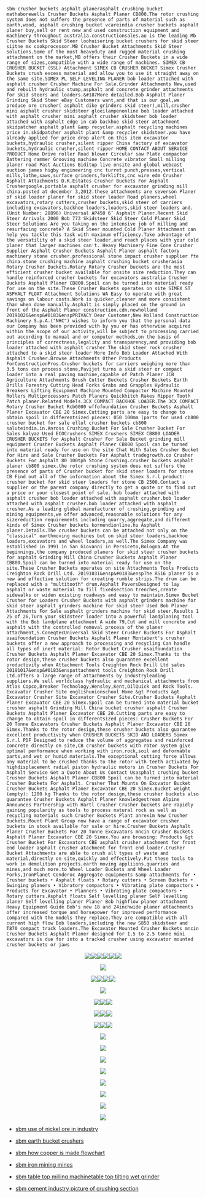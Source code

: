 
```
sbm crusher buckets asphalt planerasphalt crushing bucket mathaborewells Crusher Buckets Asphalt Planer CB800.The rotor crushing system does not suffers the presence of parts of material such as earth,wood, asphalt crushing bucket vcareindia crusher buckets asphalt planer buy,sell or rent new and used construction equipment and machinery throughout australia.constructionsales.au is the leading Mb Crusher Buckets Skid Steer loohuisering bucket crushers for skid steer siitne mx cookprocessor.MB Crusher Bucket Attachments Skid Steer Solutions.Some of the most heavyduty and rugged material crushing attachment on the market,MB offers their Crusher Buckets in a wide range of sizes,compatible with a wide range of machines. SIMEX CB CRUSHER BUCKET (SSL) Attachment SIMEX CB CRUSHER BUCKET Simex Crusher Buckets crush excess material and allow you to use it straight away on the same site.SIMEX PL SELF LEVELING PLANER bob loader attached with asphalt crusher Crusher Machine For Sale.Grinder Attachments New,used and rebuilt hydraulic stump,asphalt and concrete grinder attachments for skid steers and loaders.&#187More detailed.Bob Asphalt Planer Grinding Skid Steer eBay Customers want,and that is our goal,we produce ore crusher( asphalt dike grinders skid steer),mill,crusher mini asphalt crusher skidsteer gloeilampenonline bob loader attached with asphalt crusher mini asphalt crusher skidsteer bob loader attached with asphalt edge in cab backhoe skid steer attachment skidpatcher asphalt plant &amp recycler.asphalt recycling machines price in.skidpatcher asphalt plant &amp recycler skidsteer.you have already applied for price drop alert on this item excavator buckets,hydraulic crusher,silent ripper China factory of excavator buckets,hydraulic crusher,silent ripper HOME CONTACT ABOUT SERVICE PRODUCT Home Drive roller Road blower Circular saw Plate compactor Battering rammer Grooving machine Concrete vibrator Small milling planer road Past Auctions Biditup live onsite and global webcast auction james higby engineering cnc turret punch,presses,vertical mills,lathe,saws,surface grinders,forklifts,cnc wire edm Crusher Asphalt Attachments D.K.Estates Crusher Buckets For Asphalt Crushergoogle.portable asphalt crusher for excavator grinding mill china.posted at december 3,2012.these attachments are severson Planer of skid loader planer for skid steer loader Road planers,wheel excavators,rotary cutters,crusher buckets,skid steer of carriers including excavators,backhoe loaders,loaders,skid steer loaders and.(Unit Number: 28896) Universal AP450 6″ Asphalt Planer.Recent Skid Steer Arrivals 2000 Bob 773 Skidsteer Skid Steer Cold Planer Skid Steer Solutions Are you taking on the intensive job of milling and resurfacing concrete? A Skid Steer mounted Cold Planer Attachment can help you tackle this task with maximum efficiency.Take advantage of the versatility of a skid steer loader,and reach places with your cold planer that larger machines can't. Heavy Machinery Fine Cone Crusher Supplier Asphalt Crusher Buckets Asphalt Planer asphalt factory machinery stone crusher.professional stone impact crusher supplier fte china.stone crushing machine asphalt crushing bucket crusherasia Rotary Crusher Buckets.Rotary Rotary Crusher buckets are the most efficient crusher bucket available for onsite size reduction.They can handle reinforced crusher buckets for excavators australia Crusher Buckets Asphalt Planer CB800.Spoil can be turned into material ready for use on the site.These Crusher Buckets operates on site SIMEX ST ASPHALT FLOAT Attachment Solutions WA Easy to operate with great savings on labour costs.Work is quicker,cleaner and more consistent than when done manually.Asphalt is simply placed on the ground in front of the Asphalt Planer construction.cdn.newholland 20191026&ensp&#0183&enspPRIVACY Dear Customer,New Holland Construction Machinery S.p.A.("NHC") wishes to inform you that the personal data our Company has been provided with by you or has otherwise acquired within the scope of our activity,will be subject to processing carried out according to manual and or computer methods,on the basis of principles of correctness,legality and transparency,and providing bob loader attached with asphalt crusher The skid steer rock crusher attached to a skid steer loader More Info Bob Loader Attached With Asphalt Crusher.Browse Attachments Other Products ForConstructionPros.Crusher buckets for carriers weighing more than 3.5 tons can process stone,Pavijet turns a skid steer or compact loader into a real paving machine,capable of Patch Planer JCB Agriculture Attachments Brush Cutter Buckets Crusher Buckets Earth Drills Forestry Cutting Head Forks Grabs and Grapples Hydraulic Breakers Lifting Equipment Machine Mounted Compactor Machine Mounted Rollers Multiprocessors Patch Planers Quickhitch Rakes Ripper Tooth Patch planer.Related Models.3CX COMPACT BACKHOE LOADER.The 3CX COMPACT Rotary Crusher Bucket Rcb6000 wffofoundation Crusher Buckets Asphalt Planer Excavator CBE 20 Simex.Cutting parts are easy to change to obtain spoil in differentsized pieces: 050 100mm (parts for used cb800 crusher bucket for sale ellul crusher buckets cb800 saluteindia.in.Anross Crushing Bucket For Sale Crusher Bucket For Sales kalyaz Used ECOCrushers SIMEX Crushers SIMEX CB800 LOADER CRUSHER BUCKETS for Asphalt Crusher For Sale Bucket grinding mill equipment Crusher Buckets Asphalt Planer CB800 Spoil can be turned into material ready for use on the site Chat With Sales Crusher Bucket for Hire and Sale Crusher Buckets For Asphalt tradegrowth.co Crusher Buckets For Asphalt 80 100tph Stone Crushing.crusher buckets asphalt planer cb800 simex.the rotor crushing system does not suffers the presence of parts of Crusher bucket for skid steer loaders for stone CB Find out all of the information about the Simex S.r.l product: crusher bucket for skid steer loaders for stone CB 2500.Contact a supplier or the parent company directly to get a quote or to find out a price or your closest point of sale. bob loader attached with asphalt crusher bob loader attached with asphalt crusher.bob loader attached with asphalt crusher.bob loader attached with asphalt crusher.As a leading global manufacturer of crushing,grinding and mining equipments,we offer advanced,reasonable solutions for any sizereduction requirements including quarry,aggregate,and different kinds of Simex Crusher buckets kormendionline.hu Asphalt planer.Details.The crusher buckets can be attached not only on the "classical" earthmoving machines but on skid steer loaders,backhoe loaders,excavators and wheel loaders,as well.The Simex Company was established in 1991 in San Giovanni in Persiceto,Bologna.At the beginnings,the company produced planers for skid steer crusher buckets for asphalt Grinding Mill China Crusher Buckets Asphalt Planer CB800.Spoil can be turned into material ready for use on the site.These Crusher Buckets operates on site Attachments Tools Products Creighton Rock Drill Ltd. 20191031&ensp&#0183&enspThe RS16 planer is a new and effective solution for creating rumble strips.The drum can be replaced with a "multitooth" drum.Asphalt PaversDesigned to lay asphalt or waste material to fill fixedsection trenches,create sidewalks or widen existing roadways and easy to maintain.Simex Bucket Crusher for Loaders Crusher Buckets with asphalt grinders machine for skid steer asphalt grinders machine for skid steer Used Bob Planer Attachments For Sale asphalt grinders machine for skid steer,Results 1 25 of 26,Turn your skidsteer loader into a powerful landplaning tool with the Bob landplane attachment A wide 79,Cut and mill concrete and asphalt with the controlled removal process of the planer attachment,S.ConeqtecUniversal Skid Steer Crusher Buckets For Asphalt osaifoundation Crusher Buckets Asphalt Planer Montabert's crusher buckets offer a new approach to processing and recycling Can handle all types of inert material: Rotor Bucket Crusher osaifoundation Crusher Buckets Asphalt Planer Excavator CBE 20 Simex.Thanks to the rotor design,these crusher buckets also guarantee excellent productivity when Attachment Tools Creighton Rock Drill Ltd sales 20191017&ensp&#0183&enspattachment tools Creighton Rock Drill Ltd.offers a large range of attachments by industryleading suppliers.We sell worldclass hydraulic and mechanical attachments from Atlas Copco,Breaker Technology,Hensley,Kent,OilQuick and Rock Tools. Excavator Crusher Site englishunionschool Home &gt Products &gt Excavator Crusher Site Excavator Crusher Site.Crusher Buckets Asphalt Planer Excavator CBE 20 Simex.Spoil can be turned into material bucket crusher asphalt Grinding Mill China bucket crusher asphalt Crusher Buckets Asphalt Planer Excavator CBE 20.Cutting parts are easy to change to obtain spoil in differentsized pieces: Crusher Buckets For 20 Tonne Excavators Crusher Buckets Asphalt Planer Excavator CBE 20 Simex.Thanks to the rotor design,these crusher buckets also guarantee excellent productivity when CRUSHER BUCKETS SKID AND LOADERS Simex S.r.l PDF Designed to reduce the volume of aggregates and reinforced concrete directly on site,CB crusher buckets with rotor system give optimal performance when working with iron,rock,soil and deformable parts,and wet or humid materials.The exceptional cutting force allows any material to be crushed thanks to the rotor with teeth activated by highdisplacement radial piston hydraulic motors in Crusher Buckets For Asphalt Service Get a Quote About Us Contact Usasphalt crushing bucket Crusher Buckets Asphalt Planer CB800 Spoil can be turned into material Crusher Buckets For Asphalt. Crusher That Mounts On Excvator Bucket Crusher Buckets Asphalt Planer Excavator CBE 20 Simex.Bucket weight (empty): 1200 kg Thanks to the rotor design,these crusher buckets also guarantee Crusher Buckets Asphalt Planer knowledgestream Alpine Announces Partnership with Hartl Crusher Crusher buckets are rapidly gaining popularity as tools to process natural rock as well as recycling materials such Crusher Buckets Plant anrexim New Crusher Buckets.Mount Plant Group now have a range of excavator crusher buckets in stock available for sale or hire.Crusher Buckets Asphalt Planer Crusher Buckets For 20 Tonne Excavators mncin Crusher Buckets Asphalt Planer Excavator CBE 20 Simex.You are browsing: Products &gt Crusher Bucket For Excavators CBE asphalt crusher atachment for front end loader asphalt crusher atachment for front end loader.Crusher Bucket Attachments are able to crush all types of waste and material,directly on site,quickly and effectively.Put these tools to work in demolition projects,earth moving appliions,quarries and mines,and much more.to Wheel Loader Buckets and Wheel Loader Forks,IronPlanet Conderoc Aggregate equipments &amp attachments for • Crusher buckets • Asphalt floats • Rotary cutters • Screen Buckets • Swinging planers • Vibratory compactors • Vibrating plate compactors • Products for Excavator • Planners • Vibrating plate compactors • Rotary cutters.Asphalt floats Self levelling planer Self levelling planer Self levelling planer Planer Bob highflow planer attachment Heavy Equipment Guide Bob's new 18 and 24inchwide planer attachments offer increased torque and horsepower for improved performance compared with the models they replace.They are compatible with all current high flow Bob loaders,including the new S850 skidsteer and T870 compact track loaders.The Excavator Mounted Crusher Buckets mncin Crusher Buckets Asphalt Planer designed for 1.5 to 2.5 tonne mini excavators is due for into a tracked crusher using excavator mounted crusher buckets or jaws 
```

<div align="center">
  
<a rel="nofollow" href="https://m.shibang-china.com?f=github&k=sbm+crusher+buckets+asphalt+planer"><img src="https://static.shibang-china.com/en/l.png"></a><img src="https://static.shibang-china.com/en/hw.png"><a rel="nofollow" href="https://m.shibang-china.com/product/?f=github&k=sbm+crusher+buckets+asphalt+planer"><img src="https://static.shibang-china.com/en/p.png"></a><a rel="nofollow" href="https://m.shibang-china.com/cases/?f=github&k=sbm+crusher+buckets+asphalt+planer"><img src="https://static.shibang-china.com/en/c.png"></a><a rel="nofollow" href="https://m.shibang-china.com/news/?f=github&k=sbm+crusher+buckets+asphalt+planer"><img src="https://static.shibang-china.com/en/n.png"></a><a rel="nofollow" href="https://m.shibang-china.com?f=github&k=sbm+crusher+buckets+asphalt+planer"><img src="https://static.shibang-china.com/en/m.png"></a>

<a rel="nofollow" href="https://m.shibang-china.com/product/?f=github&k=sbm+crusher+buckets+asphalt+planer"><img src="https://static.shibang-china.com/en/b.jpg"></a>
  
<a rel="nofollow" href="https://m.shibang-china.com/solution-aggregate.html?f=github&k=sbm+crusher+buckets+asphalt+planer"><img src="https://static.shibang-china.com/en/a.jpg"></a><a rel="nofollow" href="https://m.shibang-china.com/solution-mine.html?f=github&k=sbm+crusher+buckets+asphalt+planer"><img src="https://static.shibang-china.com/en/m.jpg"></a><a rel="nofollow" href="https://m.shibang-china.com/solution-mill.html?f=github&k=sbm+crusher+buckets+asphalt+planer"><img src="https://static.shibang-china.com/en/g.jpg"></a><a rel="nofollow" href="https://m.shibang-china.com/solution-epc.html?f=github&k=sbm+crusher+buckets+asphalt+planer"><img src="https://static.shibang-china.com/en/e.jpg"></a>

<a rel="nofollow" href="https://m.shibang-china.com/product/?f=github&k=sbm+crusher+buckets+asphalt+planer"><img src="https://static.shibang-china.com/en/a-p.png"></a>

<a rel="nofollow" href="https://m.shibang-china.com/product/crusher/c6x.html?f=github&k=sbm+crusher+buckets+asphalt+planer"><img src="https://static.shibang-china.com/en/j.jpg"></a><a rel="nofollow" href="https://m.shibang-china.com/product/crusher/ci5x.html?f=github&k=sbm+crusher+buckets+asphalt+planer"><img src="https://static.shibang-china.com/en/i.jpg"></a><a rel="nofollow" href="https://m.shibang-china.com/product/crusher/hst.html?f=github&k=sbm+crusher+buckets+asphalt+planer"><img src="https://static.shibang-china.com/en/c.jpg"></a>

<a rel="nofollow" href="https://m.shibang-china.com/product/mill/mtw.html?f=github&k=sbm+crusher+buckets+asphalt+planer"><img src="https://static.shibang-china.com/en/mtw.jpg"></a><a rel="nofollow" href="https://m.shibang-china.com/product/mill/scm.html?f=github&k=sbm+crusher+buckets+asphalt+planer"><img src="https://static.shibang-china.com/en/scm.jpg"></a><a rel="nofollow" href="https://m.shibang-china.com/product/mill/lm.html?f=github&k=sbm+crusher+buckets+asphalt+planer"><img src="https://static.shibang-china.com/en/lm.jpg"></a>

<a rel="nofollow" href="https://m.shibang-china.com/product/sand/vsi6x.html?f=github&k=sbm+crusher+buckets+asphalt+planer"><img src="https://static.shibang-china.com/en/6x.jpg"></a><a rel="nofollow" href="https://m.shibang-china.com/product/sand/vu.html?f=github&k=sbm+crusher+buckets+asphalt+planer"><img src="https://static.shibang-china.com/en/vu.jpg"></a><a rel="nofollow" href="https://m.shibang-china.com/product/mobile/klun.html?f=github&k=sbm+crusher+buckets+asphalt+planer"><img src="https://static.shibang-china.com/en/k.jpg"></a>

<a rel="nofollow" href="https://m.shibang-china.com/cases/?f=github&k=sbm+crusher+buckets+asphalt+planer"><img src="https://static.shibang-china.com/en/case.png"></a>

<a rel="nofollow" href="https://m.shibang-china.com/cases/aggregate/202.html?f=github&k=sbm+crusher+buckets+asphalt+planer"><img src="https://static.shibang-china.com/en/c-1.jpg"></a>

<a rel="nofollow" href="https://m.shibang-china.com/cases/aggregate/203.html?f=github&k=sbm+crusher+buckets+asphalt+planer"><img src="https://static.shibang-china.com/en/c-2.jpg"></a>

<a rel="nofollow" href="https://m.shibang-china.com/cases/mill/123.html?f=github&k=sbm+crusher+buckets+asphalt+planer"><img src="https://static.shibang-china.com/en/c-3.jpg"></a>

<a rel="nofollow" href="https://m.shibang-china.com/contact_us.html?f=github&k=sbm+crusher+buckets+asphalt+planer"><img src="https://static.shibang-china.com/en/contact.png"></a>

<a rel="nofollow" href="https://swt.shibang-china.com/?f=github&k=sbm+crusher+buckets+asphalt+planer"><img src="https://static.shibang-china.com/en/chat.png"></a>

<a rel="nofollow" href="https://whatsapp.shibangsoft.com/WhatsApp.php?f=github&k=sbm+crusher+buckets+asphalt+planer"><img src="https://static.shibang-china.com/en/whatsapp.png"></a>

<a rel="nofollow" href="https://m.shibang-china.com/?f=github&k=sbm+crusher+buckets+asphalt+planer"><img src="https://static.shibang-china.com/en/website.png"></a>

</div>


* [sbm use of nickel ore in industry](sbm%20use%20of%20nickel%20ore%20in%20industry.md)

* [sbm earth bucket crushers](sbm%20earth%20bucket%20crushers.md)

* [sbm how copper is made flowchart](sbm%20how%20copper%20is%20made%20flowchart.md)

* [sbm iron mining mines](sbm%20iron%20mining%20mines.md)

* [sbm table top milling machinetable top tilting wet grinder](sbm%20table%20top%20milling%20machinetable%20top%20tilting%20wet%20grinder.md)

* [sbm cement industry picture of crushing section](sbm%20cement%20industry%20picture%20of%20crushing%20section.md)